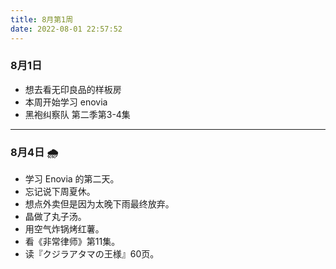 ```yaml
---
title: 8月第1周
date: 2022-08-01 22:57:52
---
```

### 8月1日
- 想去看无印良品的样板房
- 本周开始学习 enovia
- 黑袍纠察队 第二季第3-4集

---

### 8月4日 🌧️

- 学习 Enovia 的第二天。
- 忘记说下周夏休。
- 想点外卖但是因为太晚下雨最终放弃。
- 晶做了丸子汤。
- 用空气炸锅烤红薯。
- 看《非常律师》第11集。
- 读『クジラアタマの王様』60页。